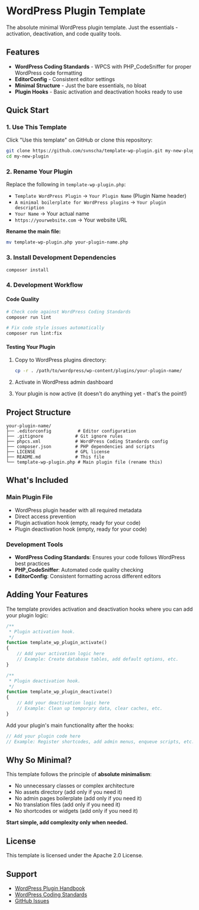 # WordPress Plugin Template

The absolute minimal WordPress plugin template. Just the essentials - activation, deactivation, and code quality tools.

## Features

- **WordPress Coding Standards** - WPCS with PHP_CodeSniffer for proper WordPress code formatting
- **EditorConfig** - Consistent editor settings
- **Minimal Structure** - Just the bare essentials, no bloat
- **Plugin Hooks** - Basic activation and deactivation hooks ready to use

## Quick Start

### 1. Use This Template

Click "Use this template" on GitHub or clone this repository:

```bash
git clone https://github.com/svnscha/template-wp-plugin.git my-new-plugin
cd my-new-plugin
```

### 2. Rename Your Plugin

Replace the following in `template-wp-plugin.php`:

- `Template WordPress Plugin` → `Your Plugin Name` (Plugin Name header)
- `A minimal boilerplate for WordPress plugins` → `Your plugin description`
- `Your Name` → Your actual name
- `https://yourwebsite.com` → Your website URL

**Rename the main file:**
```bash
mv template-wp-plugin.php your-plugin-name.php
```

### 3. Install Development Dependencies

```bash
composer install
```

### 4. Development Workflow

#### Code Quality

```bash
# Check code against WordPress Coding Standards
composer run lint

# Fix code style issues automatically
composer run lint:fix
```

#### Testing Your Plugin

1. Copy to WordPress plugins directory:
   ```bash
   cp -r . /path/to/wordpress/wp-content/plugins/your-plugin-name/
   ```

2. Activate in WordPress admin dashboard
3. Your plugin is now active (it doesn't do anything yet - that's the point!)

## Project Structure

```
your-plugin-name/
├── .editorconfig          # Editor configuration
├── .gitignore            # Git ignore rules
├── phpcs.xml             # WordPress Coding Standards config
├── composer.json         # PHP dependencies and scripts
├── LICENSE               # GPL license
├── README.md             # This file
└── template-wp-plugin.php # Main plugin file (rename this)
```

## What's Included

### Main Plugin File
- WordPress plugin header with all required metadata
- Direct access prevention
- Plugin activation hook (empty, ready for your code)
- Plugin deactivation hook (empty, ready for your code)

### Development Tools
- **WordPress Coding Standards**: Ensures your code follows WordPress best practices
- **PHP_CodeSniffer**: Automated code quality checking
- **EditorConfig**: Consistent formatting across different editors

## Adding Your Features

The template provides activation and deactivation hooks where you can add your plugin logic:

```php
/**
 * Plugin activation hook.
 */
function template_wp_plugin_activate()
{
    // Add your activation logic here
    // Example: Create database tables, add default options, etc.
}

/**
 * Plugin deactivation hook.
 */
function template_wp_plugin_deactivate()
{
    // Add your deactivation logic here
    // Example: Clean up temporary data, clear caches, etc.
}
```

Add your plugin's main functionality after the hooks:

```php
// Add your plugin code here
// Example: Register shortcodes, add admin menus, enqueue scripts, etc.
```

## Why So Minimal?

This template follows the principle of **absolute minimalism**:

- No unnecessary classes or complex architecture
- No assets directory (add only if you need it)
- No admin pages boilerplate (add only if you need it)
- No translation files (add only if you need it)
- No shortcodes or widgets (add only if you need it)

**Start simple, add complexity only when needed.**

## License

This template is licensed under the Apache 2.0 License.

## Support

- [WordPress Plugin Handbook](https://developer.wordpress.org/plugins/)
- [WordPress Coding Standards](https://make.wordpress.org/core/handbook/best-practices/coding-standards/)
- [GitHub Issues](https://github.com/svnscha/template-wp-plugin/issues)
